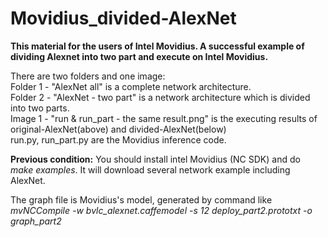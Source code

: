 Movidius_divided-AlexNet
====
**This material for the users of Intel Movidius. A successful example of dividing Alexnet into two part and execute on Intel Movidius.**

There are two folders and one image: <br> 
Folder 1 - "AlexNet all" is a complete network architecture. <br>
Folder 2 - "AlexNet - two part" is a network architecture which is divided into two parts. <br>
Image 1 - "run & run_part - the same result.png" is the executing results of original-AlexNet(above) and divided-AlexNet(below) <br>
run.py, run_part.py are the Movidius inference code.

**Previous condition:** You should install intel Movidius (NC SDK) and do *make examples*. It will download several network example including AlexNet.

The graph file is Movidius's model, generated by command like *mvNCCompile -w bvlc_alexnet.caffemodel -s 12 deploy_part2.prototxt -o graph_part2*
